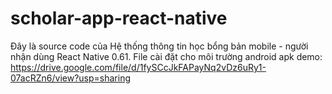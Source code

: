 # scholar-app-react-native
Đây là source code của Hệ thống thông tin học bổng bản mobile - người nhận dùng React Native 0.61.
File cài đặt cho môi trường android apk demo: https://drive.google.com/file/d/1fySCcJkFAPayNq2vDz6uRy1-07acRZn6/view?usp=sharing
